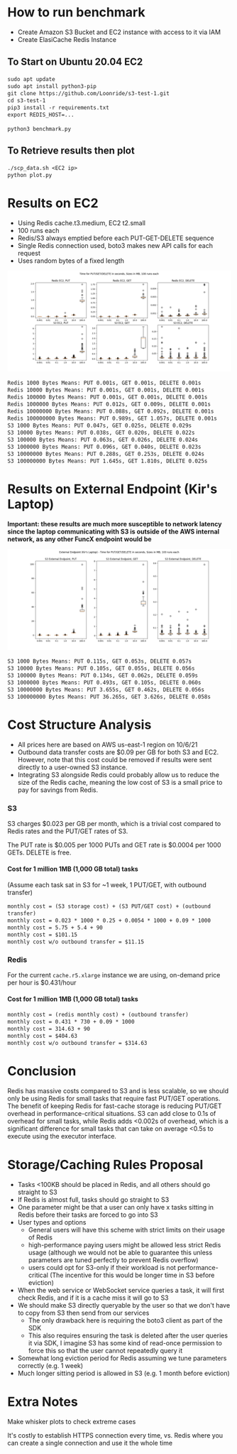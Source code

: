 # How to run benchmark

- Create Amazon S3 Bucket and EC2 instance with access to it via IAM
- Create ElasiCache Redis Instance

## To Start on Ubuntu 20.04 EC2

```
sudo apt update
sudo apt install python3-pip
git clone https://github.com/Loonride/s3-test-1.git
cd s3-test-1
pip3 install -r requirements.txt
export REDIS_HOST=...

python3 benchmark.py
```

## To Retrieve results then plot

```
./scp_data.sh <EC2 ip>
python plot.py
```

# Results on EC2

- Using Redis cache.t3.medium, EC2 t2.small
- 100 runs each
- Redis/S3 always emptied before each PUT-GET-DELETE sequence
- Single Redis connection used, boto3 makes new API calls for each request
- Uses random bytes of a fixed length

![alt text](https://raw.githubusercontent.com/Loonride/s3-test-1/main/figures/figure1.png)

```
Redis 1000 Bytes Means: PUT 0.001s, GET 0.001s, DELETE 0.001s
Redis 10000 Bytes Means: PUT 0.001s, GET 0.001s, DELETE 0.001s
Redis 100000 Bytes Means: PUT 0.001s, GET 0.001s, DELETE 0.001s
Redis 1000000 Bytes Means: PUT 0.012s, GET 0.009s, DELETE 0.001s
Redis 10000000 Bytes Means: PUT 0.088s, GET 0.092s, DELETE 0.001s
Redis 100000000 Bytes Means: PUT 0.989s, GET 1.057s, DELETE 0.001s
S3 1000 Bytes Means: PUT 0.047s, GET 0.025s, DELETE 0.029s
S3 10000 Bytes Means: PUT 0.038s, GET 0.020s, DELETE 0.022s
S3 100000 Bytes Means: PUT 0.063s, GET 0.026s, DELETE 0.024s
S3 1000000 Bytes Means: PUT 0.096s, GET 0.040s, DELETE 0.023s
S3 10000000 Bytes Means: PUT 0.288s, GET 0.253s, DELETE 0.024s
S3 100000000 Bytes Means: PUT 1.645s, GET 1.810s, DELETE 0.025s
```

# Results on External Endpoint (Kir's Laptop)

**Important: these results are much more susceptible to network latency since the laptop communicating with S3 is outside of the AWS internal network, as any other FuncX endpoint would be**

![alt text](https://raw.githubusercontent.com/Loonride/s3-test-1/main/figures/figure2.png)

```
S3 1000 Bytes Means: PUT 0.115s, GET 0.053s, DELETE 0.057s
S3 10000 Bytes Means: PUT 0.105s, GET 0.055s, DELETE 0.056s
S3 100000 Bytes Means: PUT 0.134s, GET 0.062s, DELETE 0.059s
S3 1000000 Bytes Means: PUT 0.493s, GET 0.105s, DELETE 0.060s
S3 10000000 Bytes Means: PUT 3.655s, GET 0.462s, DELETE 0.056s
S3 100000000 Bytes Means: PUT 36.265s, GET 3.626s, DELETE 0.058s
```

# Cost Structure Analysis

- All prices here are based on AWS us-east-1 region on 10/6/21
- Outbound data transfer costs are $0.09 per GB for both S3 and EC2. However, note that this cost could be removed if results were sent directly to a user-owned S3 instance.
- Integrating S3 alongside Redis could probably allow us to reduce the size of the Redis cache, meaning the low cost of S3 is a small price to pay for savings from Redis.

### S3

S3 charges $0.023 per GB per month, which is a trivial cost compared to Redis rates and the PUT/GET rates of S3.

The PUT rate is $0.005 per 1000 PUTs and GET rate is $0.0004 per 1000 GETs. DELETE is free.

#### Cost for 1 million 1MB (1,000 GB total) tasks

(Assume each task sat in S3 for ~1 week, 1 PUT/GET, with outbound transfer)

```
monthly cost = (S3 storage cost) + (S3 PUT/GET cost) + (outbound transfer)
monthly cost = 0.023 * 1000 * 0.25 + 0.0054 * 1000 + 0.09 * 1000
monthly cost = 5.75 + 5.4 + 90
monthly cost = $101.15
monthly cost w/o outbound transfer = $11.15
```

### Redis

For the current `cache.r5.xlarge` instance we are using, on-demand price per hour is $0.431/hour

#### Cost for 1 million 1MB (1,000 GB total) tasks

```
monthly cost = (redis monthly cost) + (outbound transfer)
monthly cost = 0.431 * 730 + 0.09 * 1000
monthly cost = 314.63 + 90
monthly cost = $404.63
monthly cost w/o outbound transfer = $314.63
```

# Conclusion

Redis has massive costs compared to S3 and is less scalable, so we should only be using Redis for small tasks that require fast PUT/GET operations. The benefit of keeping Redis for fast-cache storage is reducing PUT/GET overhead in performance-critical situations. S3 can add close to 0.1s of overhead for small tasks, while Redis adds <0.002s  of overhead, which is a significant difference for small tasks that can take on average <0.5s to execute using the executor interface.

# Storage/Caching Rules Proposal

- Tasks <100KB should be placed in Redis, and all others should go straight to S3
- If Redis is almost full, tasks should go straight to S3
- One parameter might be that a user can only have x tasks sitting in Redis before their tasks are forced to go into S3
- User types and options
    - General users will have this scheme with strict limits on their usage of Redis
    - high-performance paying users might be allowed less strict Redis usage (although we would not be able to guarantee this unless parameters are tuned perfectly to prevent Redis overflow)
    - users could opt for S3-only if their workload is not performance-critical (The incentive for this would be longer time in S3 before eviction)
- When the web service or WebSocket service queries a task, it will first check Redis, and if it is a cache miss it will go to S3
- We should make S3 directly queryable by the user so that we don't have to copy from S3 then send from our services 
    - The only drawback here is requiring the boto3 client as part of the SDK
    - This also requires ensuring the task is deleted after the user queries it via SDK, I imagine S3 has some kind of read-once permission to force this so that the user cannot repeatedly query it
- Somewhat long eviction period for Redis assuming we tune parameters correctly (e.g. 1 week)
- Much longer sitting period is allowed in S3 (e.g. 1 month before eviction)

# Extra Notes

Make whisker plots to check extreme cases

It's costly to establish HTTPS connection every time, vs. Redis where you can create a single connection and use it the whole time
